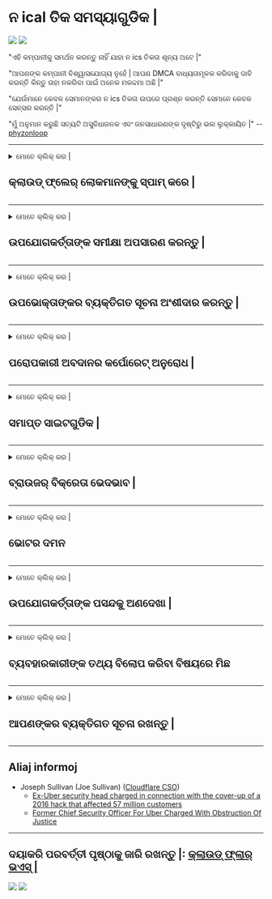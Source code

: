 # ନ ical ତିକ ସମସ୍ୟାଗୁଡିକ |

![](https://codeberg.org/crimeflare/stop_cloudflare/media/branch/master/image/itsreallythatbad.jpg)
![](https://codeberg.org/crimeflare/stop_cloudflare/media/branch/master/image/telegram/c81238387627b4bfd3dcd60f56d41626.jpg)

"ଏହି କମ୍ପାନୀକୁ ସମର୍ଥନ କରନ୍ତୁ ନାହିଁ ଯାହା ନ ics ତିକତା ଶୂନ୍ୟ ଅଟେ |"

"ଆପଣଙ୍କ କମ୍ପାନୀ ବିଶ୍ୱାସଯୋଗ୍ୟ ନୁହେଁ | ଆପଣ DMCA ବାଧ୍ୟତାମୂଳକ କରିବାକୁ ଦାବି କରନ୍ତି କିନ୍ତୁ ତାହା ନକରିବା ପାଇଁ ଅନେକ ମକଦ୍ଦମା ଅଛି |"

"ଯେଉଁମାନେ କେବଳ ସେମାନଙ୍କର ନ ics ତିକତା ଉପରେ ପ୍ରଶ୍ନ କରନ୍ତି ସେମାନେ କେବଳ ସେନ୍ସର କରନ୍ତି |"

"ମୁଁ ଅନୁମାନ କରୁଛି ସତ୍ୟଟି ଅସୁବିଧାଜନକ ଏବଂ ଜନସାଧାରଣଙ୍କ ଦୃଷ୍ଟିରୁ ଭଲ ଲୁକ୍କାୟିତ |"  -- [phyzonloop](https://twitter.com/phyzonloop)


---


<details>
<summary>ମୋତେ କ୍ଲିକ୍ କର |

## କ୍ଲାଉଡ୍ ଫ୍ଲେର୍ ଲୋକମାନଙ୍କୁ ସ୍ପାମ୍ କରେ |
</summary>


କ୍ଲାଉଡଫ୍ଲେର୍ ଅଣ କ୍ଲାଉଡ୍ ଫ୍ଲାର୍ ବ୍ୟବହାରକାରୀଙ୍କୁ ସ୍ପାମ୍ ଇମେଲ ପଠାଉଛି |

- ଯେଉଁ ଗ୍ରାହକମାନେ ଚୟନ କରିଛନ୍ତି ସେମାନଙ୍କୁ କେବଳ ଇମେଲ ପଠାନ୍ତୁ |
- ଯେତେବେଳେ ଉପଭୋକ୍ତା “ବନ୍ଦ” କୁହନ୍ତି, ତାପରେ ଇମେଲ୍ ପଠାଇବା ବନ୍ଦ କରନ୍ତୁ |

ଏହା ସରଳ ଅଟେ | କିନ୍ତୁ କ୍ଲାଉଡ୍ ଫ୍ଲାର୍ ଧ୍ୟାନ ଦେଉନାହିଁ |
କ୍ଲାଉଡ୍ ଫ୍ଲାର୍ କହିଛନ୍ତି ଯେ ସେମାନଙ୍କ ସେବା ବ୍ୟବହାର କରିବା ଦ୍ୱାରା ସମସ୍ତ ସ୍ପାମର୍ କିମ୍ବା ଆକ୍ରମଣକାରୀଙ୍କୁ ଅଟକାଯାଇପାରିବ |
କ୍ଲାଉଡ୍ ଫ୍ଲାର୍କୁ ସକ୍ରିୟ ନକରି ଆମେ କିପରି କ୍ଲାଉଡ୍ ଫ୍ଲାର୍କୁ ବନ୍ଦ କରିପାରିବା?


| 🖼 | 🖼 |
| --- | --- |
| ![](https://codeberg.org/crimeflare/stop_cloudflare/media/branch/master/image/cfspam01.jpg) | ![](https://codeberg.org/crimeflare/stop_cloudflare/media/branch/master/image/cfspam03.jpg) |
| ![](https://codeberg.org/crimeflare/stop_cloudflare/media/branch/master/image/cfspam02.jpg) | ![](https://codeberg.org/crimeflare/stop_cloudflare/media/branch/master/image/cfspambrittany.jpg)<br>![](https://codeberg.org/crimeflare/stop_cloudflare/media/branch/master/image/cfspamtwtr.jpg) |

</details>

---

<details>
<summary>ମୋତେ କ୍ଲିକ୍ କର |

## ଉପଯୋଗକର୍ତ୍ତାଙ୍କ ସମୀକ୍ଷା ଅପସାରଣ କରନ୍ତୁ |
</summary>


କ୍ଲାଉଡ୍ ଫ୍ଲାର୍ ସେନ୍ସର ନକାରାତ୍ମକ ସମୀକ୍ଷା |
ଯଦି ଆପଣ ଟ୍ୱିଟରରେ ଆଣ୍ଟି-କ୍ଲାଉଡଫ୍ଲେର୍ ଟେକ୍ସଟ୍ ପୋଷ୍ଟ କରନ୍ତି, ତେବେ କ୍ଲାଉଡ୍ ଫ୍ଲାର୍ କର୍ମଚାରୀଙ୍କ ଠାରୁ “ନା, ଏହା ନୁହେଁ” ବାର୍ତ୍ତା ପାଇବା ପାଇଁ ଏକ ସୁଯୋଗ ଅଛି |
ଯଦି ଆପଣ କ review ଣସି ସମୀକ୍ଷା ସାଇଟରେ ଏକ ନକାରାତ୍ମକ ସମୀକ୍ଷା ପୋଷ୍ଟ କରନ୍ତି, ସେମାନେ ଏହାକୁ ସେନ୍ସର କରିବାକୁ ଚେଷ୍ଟା କରିବେ |


| 🖼 | 🖼 |
| --- | --- |
| ![](https://codeberg.org/crimeflare/stop_cloudflare/media/branch/master/image/cfcenrev_01.jpg)<br>![](https://codeberg.org/crimeflare/stop_cloudflare/media/branch/master/image/cfcenrev_02.jpg) | ![](https://codeberg.org/crimeflare/stop_cloudflare/media/branch/master/image/cfcenrev_03.jpg) |

</details>

---

<details>
<summary>ମୋତେ କ୍ଲିକ୍ କର |

## ଉପଭୋକ୍ତାଙ୍କର ବ୍ୟକ୍ତିଗତ ସୂଚନା ଅଂଶୀଦାର କରନ୍ତୁ |
</summary>


କ୍ଲାଉଡ୍ ଫ୍ଲେୟାରରେ ଏକ ବଡ଼ ଧରଣର ହଇରାଣ ସମସ୍ୟା ରହିଛି |
କ୍ଲାଉଡ୍ ଫ୍ଲେର୍ ଯେଉଁମାନେ ହୋଷ୍ଟ୍ ସାଇଟ୍ ବିଷୟରେ ଅଭିଯୋଗ କରନ୍ତି ସେମାନଙ୍କ ବ୍ୟକ୍ତିଗତ ସୂଚନା ଅଂଶୀଦାର କରନ୍ତି |
ସେମାନେ ବେଳେବେଳେ ତୁମର ପ୍ରକୃତ ID ପ୍ରଦାନ କରିବାକୁ କୁହନ୍ତି |
ଯଦି ଆପଣ ହଇରାଣ ହରକତ, ଆକ୍ରମଣ, ସ୍ୱେଟ୍ କିମ୍ବା ହତ୍ୟା କରିବାକୁ ଚାହୁଁନାହାଁନ୍ତି, ତେବେ ଆପଣ କ୍ଲାଉଡ୍ଫ୍ଲେଡ୍ ୱେବସାଇଟଠାରୁ ଦୂରରେ ରୁହନ୍ତୁ |


| 🖼 | 🖼 |
| --- | --- |
| ![](https://codeberg.org/crimeflare/stop_cloudflare/media/branch/master/image/cfdox_what.jpg) | ![](https://codeberg.org/crimeflare/stop_cloudflare/media/branch/master/image/cfdox_swat.jpg) |
| ![](https://codeberg.org/crimeflare/stop_cloudflare/media/branch/master/image/cfdox_kill.jpg) | ![](https://codeberg.org/crimeflare/stop_cloudflare/media/branch/master/image/cfdox_threat.jpg) |
| ![](https://codeberg.org/crimeflare/stop_cloudflare/media/branch/master/image/cfdox_dox.jpg) | ![](https://codeberg.org/crimeflare/stop_cloudflare/media/branch/master/image/cfdox_ex1.jpg)<br>![](https://codeberg.org/crimeflare/stop_cloudflare/media/branch/master/image/cfdox_ex2.jpg) |

</details>

---

<details>
<summary>ମୋତେ କ୍ଲିକ୍ କର |

## ପରୋପକାରୀ ଅବଦାନର କର୍ପୋରେଟ୍ ଅନୁରୋଧ |
</summary>


କ୍ଲାଉଡ୍ ଫ୍ଲାର୍ ଦାନକାରୀ ଅବଦାନ ପାଇଁ ପଚାରୁଛି |
ଏହା ଅତ୍ୟନ୍ତ ଆଶ୍ଚର୍ଯ୍ୟଜନକ ଯେ ଏକ ଆମେରିକୀୟ ନିଗମ ଅଣ-ଲାଭକାରୀ ସଂସ୍ଥା ସହିତ ଦାନ ମାଗିବ ଯାହାର ଉତ୍ତମ କାରଣ ଅଛି |
ଯଦି ଆପଣ ଲୋକଙ୍କୁ ଅବରୋଧ କରିବାକୁ କିମ୍ବା ଅନ୍ୟ ଲୋକଙ୍କ ସମୟ ନଷ୍ଟ କରିବାକୁ ପସନ୍ଦ କରନ୍ତି, ଆପଣ ହୁଏତ କ୍ଲାଉଡ୍ ଫ୍ଲାର୍ କର୍ମଚାରୀଙ୍କ ପାଇଁ କିଛି ପିଜା ଅର୍ଡର କରିବାକୁ ଚାହିଁପାରନ୍ତି |


![](https://codeberg.org/crimeflare/stop_cloudflare/media/branch/master/image/cfdonate.jpg)

</details>

---

<details>
<summary>ମୋତେ କ୍ଲିକ୍ କର |

## ସମାପ୍ତ ସାଇଟଗୁଡିକ |
</summary>


ଯଦି ତୁମର ସାଇଟ୍ ହଠାତ୍ ତଳକୁ ଯାଏ ତେବେ ତୁମେ କ’ଣ କରିବ?
କ୍ଲାଉଡ୍ ଫ୍ଲେର୍ ବ୍ୟବହାରକାରୀଙ୍କ ବିନ୍ୟାସ ବିଲୋପ କରୁଛି କିମ୍ବା କ warning ଣସି ଚେତାବନୀ ବିନା ସେବା ବନ୍ଦ କରୁଛି, ଚୁପଚାପ୍ |
ଆମେ ଆପଣଙ୍କୁ ଭଲ ପ୍ରଦାନକାରୀ ଖୋଜିବାକୁ ପରାମର୍ଶ ଦେଉଛୁ |

![](https://codeberg.org/crimeflare/stop_cloudflare/media/branch/master/image/cftmnt.jpg)

</details>

---

<details>
<summary>ମୋତେ କ୍ଲିକ୍ କର |

## ବ୍ରାଉଜର୍ ବିକ୍ରେତା ଭେଦଭାବ |
</summary>


କ୍ଲାଉଡ୍ ଫ୍ଲାର୍ ଫାୟାରଫକ୍ସ ବ୍ୟବହାର କରୁଥିବା ଲୋକଙ୍କୁ ଅଗ୍ରାଧିକାର ଭିତ୍ତିରେ ଟୋର ଉପରେ ଅଣ-ଟୋର-ବ୍ରାଉଜରର ବ୍ୟବହାରକାରୀଙ୍କୁ ଶତ୍ରୁ ଚିକିତ୍ସା ପ୍ରଦାନ କରିଥାଏ |
ଅଣ-ଜାଭାସ୍କ୍ରିପ୍ଟ କାର୍ଯ୍ୟକାରୀ କରିବାକୁ ସଠିକ୍ ଭାବରେ ମନା କରୁଥିବା ଟୋର ଉପଭୋକ୍ତାମାନେ ମଧ୍ୟ ଶତ୍ରୁ ଚିକିତ୍ସା ଗ୍ରହଣ କରନ୍ତି |
ଏହି ପ୍ରବେଶ ଅସମାନତା ହେଉଛି ଏକ ନେଟୱାର୍କ ନିରପେକ୍ଷତାର ଅପବ୍ୟବହାର ଏବଂ କ୍ଷମତାର ଅପବ୍ୟବହାର |

![](https://codeberg.org/crimeflare/stop_cloudflare/media/branch/master/image/browdifftbcx.gif)

- ବାମ: ଟୋର ବ୍ରାଉଜର, ଡାହାଣ: କ୍ରୋମ୍ | ସମାନ IP ଠିକଣା

![](https://codeberg.org/crimeflare/stop_cloudflare/media/branch/master/image/browserdiff.jpg)

- ବାମ: ଟୋର ବ୍ରାଉଜର ଜାଭାସ୍କ୍ରିପ୍ଟ ଅକ୍ଷମ, କୁକି ସକ୍ଷମ |
- ଡାହାଣ: କ୍ରୋମ୍ ଜାଭାସ୍କ୍ରିପ୍ଟ ସକ୍ଷମ, କୁକି ଅକ୍ଷମ |

![](https://codeberg.org/crimeflare/stop_cloudflare/media/branch/master/image/cfsiryoublocked.jpg)

- ଟୋର (କ୍ଲିନେଟ୍ ଆଇପି) ବିନା କ୍ୟୁଟ୍ ବ୍ରାଉଜର (ଛୋଟ ବ୍ରାଉଜର୍) |

| ***ବ୍ରାଉଜର୍*** | ***ଚିକିତ୍ସା ପ୍ରବେଶ*** |
| --- | --- |
| Tor Browser (ଜାଭାସ୍କ୍ରିପ୍ଟ ସକ୍ଷମ ହୋଇଛି |) | ପ୍ରବେଶ ଅନୁମତି ପ୍ରାପ୍ତ | |
| Firefox (ଜାଭାସ୍କ୍ରିପ୍ଟ ସକ୍ଷମ ହୋଇଛି |) | ପ୍ରବେଶ ଖରାପ ହୋଇଛି | |
| Chromium (ଜାଭାସ୍କ୍ରିପ୍ଟ ସକ୍ଷମ ହୋଇଛି |) | ପ୍ରବେଶ ଖରାପ ହୋଇଛି | |
| Chromium or Firefox (ଜାଭାସ୍କ୍ରିପ୍ଟ ଅକ୍ଷମ ହୋଇଛି |) | ପ୍ରବେଶ ନିଷେଧ |
| Chromium or Firefox (କୁକି ଅକ୍ଷମ ହୋଇଛି |) | ପ୍ରବେଶ ନିଷେଧ |
| QuteBrowser | ପ୍ରବେଶ ନିଷେଧ |
| lynx | ପ୍ରବେଶ ନିଷେଧ |
| w3m | ପ୍ରବେଶ ନିଷେଧ |
| wget | ପ୍ରବେଶ ନିଷେଧ |


ସହଜ ଚ୍ୟାଲେଞ୍ଜର ସମାଧାନ ପାଇଁ କାହିଁକି ଅଡିଓ ବଟନ୍ ବ୍ୟବହାର କରୁନାହାଁନ୍ତି?

ହଁ, ସେଠାରେ ଏକ ଅଡିଓ ବଟନ୍ ଅଛି, କିନ୍ତୁ ଏହା ସର୍ବଦା ଟୋର ଉପରେ କାମ କରେ ନାହିଁ |
ଯେତେବେଳେ ଆପଣ ଏହାକୁ କ୍ଲିକ୍ କରିବେ ସେତେବେଳେ ଆପଣ ଏହି ବାର୍ତ୍ତା ପାଇବେ |:

```
ପରେ ପୁନର୍ବାର ଚେଷ୍ଟା କରନ୍ତୁ |
ଆପଣଙ୍କର କମ୍ପ୍ୟୁଟର କିମ୍ବା ନେଟୱାର୍କ ସ୍ୱୟଂଚାଳିତ ପ୍ରଶ୍ନ ପଠାଇପାରେ |
ଆମର ଉପଭୋକ୍ତାମାନଙ୍କୁ ସୁରକ୍ଷା ଦେବା ପାଇଁ, ଆମେ ବର୍ତ୍ତମାନ ଆପଣଙ୍କର ଅନୁରୋଧ ପ୍ରକ୍ରିୟାକରଣ କରିପାରିବୁ ନାହିଁ |
ଅଧିକ ବିବରଣୀ ପାଇଁ ଆମର ସହାୟତା ପୃଷ୍ଠା ପରିଦର୍ଶନ କରନ୍ତୁ |
```

</details>

---

<details>
<summary>ମୋତେ କ୍ଲିକ୍ କର |

## ଭୋଟର ଦମନ
</summary>


ଆମେରିକାର ରାଜ୍ୟଗୁଡିକର ଭୋଟରମାନେ ନିଜ ବାସସ୍ଥାନରେ ଥିବା ରାଜ୍ୟ ସଚିବଙ୍କ ୱେବସାଇଟ୍ ମାଧ୍ୟମରେ ଶେଷରେ ଭୋଟ୍ ଦେବାକୁ ପଞ୍ଜିକରଣ କରନ୍ତି |
ରିପବ୍ଲିକାନ୍ ନିୟନ୍ତ୍ରିତ ରାଜ୍ୟ ସଚିବ କାର୍ଯ୍ୟାଳୟଗୁଡ଼ିକ କ୍ଲାଉଡ୍ଫ୍ଲେର୍ ମାଧ୍ୟମରେ ରାଜ୍ୟ ସଚିବଙ୍କ ୱେବସାଇଟ୍ ପ୍ରକ୍ସି କରି ଭୋଟର ଦମନ କାର୍ଯ୍ୟରେ ନିୟୋଜିତ ଅଛନ୍ତି।
କ୍ଲାଉଡ୍ ଫ୍ଲାରର ଟୋର ବ୍ୟବହାରକାରୀଙ୍କ ପ୍ରତି ଶତ୍ରୁ ବ୍ୟବହାର, ଏହାର କେନ୍ଦ୍ରୀଭୂତ ବିଶ୍ global ସ୍ତରୀୟ ନୀରିକ୍ଷଣ ପଏଣ୍ଟ ଭାବରେ ଏହାର MITM ସ୍ଥିତି ଏବଂ ଏହାର କ୍ଷତିକାରକ ଭୂମିକା ଆଶା କରୁଥିବା ଭୋଟରଙ୍କୁ ପଞ୍ଜୀକରଣ କରିବାକୁ ଅନିଚ୍ଛା ପ୍ରକାଶ କରେ |
ବିଶେଷ ଭାବରେ ଉଦାରବାଦୀମାନେ ଗୋପନୀୟତା ଗ୍ରହଣ କରିବାକୁ ପ୍ରବୃତ୍ତି କରନ୍ତି |
ଭୋଟର ପଞ୍ଜୀକରଣ ଫର୍ମଗୁଡିକ ଜଣେ ଭୋଟରଙ୍କ ରାଜନ political ତିକ ଆଭିମୁଖ୍ୟ, ବ୍ୟକ୍ତିଗତ ଶାରୀରିକ ଠିକଣା, ସାମାଜିକ ସୁରକ୍ଷା ନମ୍ବର, ଏବଂ ଜନ୍ମ ତାରିଖ ବିଷୟରେ ସମ୍ବେଦନଶୀଳ ସୂଚନା ସଂଗ୍ରହ କରିଥାଏ |
ଅଧିକାଂଶ ରାଜ୍ୟ କେବଳ ସେହି ସୂଚନାର ଏକ ସବ୍ସେଟ୍ ସାର୍ବଜନୀନ ଭାବରେ ଉପଲବ୍ଧ କରନ୍ତି, କିନ୍ତୁ କ୍ଲାଉଡ୍ ଫ୍ଲାର୍ ସେହି ସମସ୍ତ ତଥ୍ୟ ଦେଖେ ଯେତେବେଳେ କେହି ଭୋଟ୍ ଦେବାକୁ ପଞ୍ଜିକରଣ କରନ୍ତି |

ଧ୍ୟାନ ଦିଅନ୍ତୁ ଯେ କାଗଜ ପଞ୍ଜିକରଣ କ୍ଲାଉଡଫ୍ଲେର୍ କୁ ଅତିକ୍ରମ କରେ ନାହିଁ କାରଣ ରାଜ୍ୟ ଡାଟା ଏଣ୍ଟ୍ରି କର୍ମଚାରୀଙ୍କ ସଚିବ ଡାଟା ପ୍ରବେଶ କରିବା ପାଇଁ କ୍ଲାଉଡ୍ ଫ୍ଲାର୍ ୱେବସାଇଟ୍ ବ୍ୟବହାର କରିବେ |

| 🖼 | 🖼 |
| --- | --- |
| ![](https://codeberg.org/crimeflare/stop_cloudflare/media/branch/master/image/cfvotm_01.jpg) | ![](https://codeberg.org/crimeflare/stop_cloudflare/media/branch/master/image/cfvotm_02.jpg) |

- ଭୋଟ୍ ସଂଗ୍ରହ ଏବଂ କାର୍ଯ୍ୟାନୁଷ୍ଠାନ ପାଇଁ Change.org ଏକ ପ୍ରସିଦ୍ଧ ୱେବସାଇଟ୍ |
“ସବୁ ଜାଗାରେ ଲୋକମାନେ ଅଭିଯାନ ଆରମ୍ଭ କରୁଛନ୍ତି, ସମର୍ଥକମାନଙ୍କୁ ଏକତ୍ରିତ କରୁଛନ୍ତି ଏବଂ ସମାଧାନ ପାଇଁ ନିଷ୍ପତ୍ତି ନେଉଥିବା ଲୋକଙ୍କ ସହିତ କାମ କରୁଛନ୍ତି |”
ଦୁର୍ଭାଗ୍ୟବଶତ।, କ୍ଲାଉଡ୍ ଫ୍ଲାରର ଆକ୍ରମଣାତ୍ମକ ଫିଲ୍ଟର୍ ଯୋଗୁଁ ଅନେକ ଲୋକ change.org ଆଦ view ଦେଖିପାରିବେ ନାହିଁ |
ସେମାନଙ୍କୁ ଏକ ଗଣତାନ୍ତ୍ରିକ ପ୍ରକ୍ରିୟାରୁ ବାଦ ଦେଇ ଏହି ଆବେଦନପତ୍ରରେ ଦସ୍ତଖତ କରିବାକୁ ସେମାନଙ୍କୁ ଅବରୋଧ କରାଯାଇଛି।
ଅନ୍ୟ କ୍ଲାଉଡ୍ ଫ୍ଲେରେଡ୍ ପ୍ଲାଟଫର୍ମ ବ୍ୟବହାର କରିବା ଯେପରିକି OpenPetition ସମସ୍ୟାର ସମାଧାନ କରିବାରେ ସାହାଯ୍ୟ କରେ |

| 🖼 | 🖼 |
| --- | --- |
| ![](https://codeberg.org/crimeflare/stop_cloudflare/media/branch/master/image/changeorgasn.jpg) | ![](https://codeberg.org/crimeflare/stop_cloudflare/media/branch/master/image/changeorgtor.jpg) |

- କ୍ଲାଉଡ୍ ଫ୍ଲେୟାରର "ଆଥେନିଆନ୍ ପ୍ରୋଜେକ୍ଟ" ରାଜ୍ୟ ତଥା ସ୍ଥାନୀୟ ନିର୍ବାଚନ ୱେବସାଇଟକୁ ମାଗଣା ଉଦ୍ୟୋଗ ସ୍ତରୀୟ ସୁରକ୍ଷା ପ୍ରଦାନ କରିଥାଏ |
ସେମାନେ କହିଛନ୍ତି ଯେ ସେମାନଙ୍କର ନିର୍ବାଚନମଣ୍ଡଳୀ ନିର୍ବାଚନ ସୂଚନା ଏବଂ ଭୋଟର ପଞ୍ଜିକରଣ କରିପାରିବେ କିନ୍ତୁ ଏହା ଏକ ମିଥ୍ୟା କାରଣ ଅନେକ ଲୋକ ଆଦ the ସାଇଟ୍ ବ୍ରାଉଜ୍ କରିପାରିବେ ନାହିଁ।

</details>

---

<details>
<summary>ମୋତେ କ୍ଲିକ୍ କର |

## ଉପଯୋଗକର୍ତ୍ତାଙ୍କ ପସନ୍ଦକୁ ଅଣଦେଖା |
</summary>


ଯଦି ତୁମେ କିଛି ଅପ୍ଟ-ଆଉଟ୍ କର, ତୁମେ ଆଶା କର ଯେ ତୁମେ ଏହା ବିଷୟରେ କ email ଣସି ଇମେଲ୍ ପାଇବ ନାହିଁ |
କ୍ଲାଉଡ୍ ଫ୍ଲାର୍ ଉପଭୋକ୍ତାଙ୍କ ପସନ୍ଦକୁ ଅଣଦେଖା କରେ ଏବଂ ଗ୍ରାହକଙ୍କ ବିନା ଅନୁମତିରେ ତୃତୀୟ-ପକ୍ଷ ନିଗମ ସହିତ ତଥ୍ୟ ଅଂଶୀଦାର କରେ |
ଯଦି ଆପଣ ସେମାନଙ୍କର ମାଗଣା ଯୋଜନା ବ୍ୟବହାର କରୁଛନ୍ତି, ସେମାନେ ବେଳେବେଳେ ଆପଣଙ୍କୁ ମାସିକ ସବସ୍କ୍ରିପସନ୍ କିଣିବାକୁ କହି ଇମେଲ ପଠାନ୍ତି |

![](https://codeberg.org/crimeflare/stop_cloudflare/media/branch/master/image/cfviopl_tp.jpg)

</details>

---

<details>
<summary>ମୋତେ କ୍ଲିକ୍ କର |

## ବ୍ୟବହାରକାରୀଙ୍କ ତଥ୍ୟ ବିଲୋପ କରିବା ବିଷୟରେ ମିଛ
</summary>


ଏହି ଏକ୍ସ-କ୍ଲାଉଡ୍ ଫ୍ଲାର୍ ଗ୍ରାହକଙ୍କ ବ୍ଲଗ୍ ଅନୁଯାୟୀ, କ୍ଲାଉଡ୍ ଫ୍ଲାର୍ ଖାତା ବିଲୋପ କରିବାକୁ ମିଛ କହୁଛି।
ଆଜିକାଲି, ତୁମେ ତୁମର ଆକାଉଣ୍ଟ ବନ୍ଦ କିମ୍ବା ଅପସାରଣ କରିବା ପରେ ଅନେକ କମ୍ପାନୀ ତୁମର ତଥ୍ୟ ରଖନ୍ତି |
ଅଧିକାଂଶ ଭଲ କମ୍ପାନୀ ସେମାନଙ୍କ ଗୋପନୀୟତା ନୀତିରେ ଏହା ବିଷୟରେ ଉଲ୍ଲେଖ କରନ୍ତି |
କ୍ଲାଉଡ୍ ଫ୍ଲାର୍? ନା।

```
2019-08-05 କ୍ଲାଉଡ୍ ଫ୍ଲେର୍ ମୋତେ ନିଶ୍ଚିତକରଣ ପଠାଇଲେ ଯେ ସେମାନେ ମୋ ଖାତା ଅପସାରଣ କରିବେ |
2019-10-02 ମୁଁ କ୍ଲାଉଡ୍ ଫ୍ଲେୟାରରୁ ଏକ ଇମେଲ୍ ପାଇଲି କାରଣ ମୁଁ ଜଣେ ଗ୍ରାହକ ଅଟେ |
```

କ୍ଲାଉଡ୍ ଫ୍ଲାର୍ "ଅପସାରଣ" ଶବ୍ଦ ବିଷୟରେ ଜାଣି ନଥିଲା |
ଯଦି ଏହା ପ୍ରକୃତରେ ଅପସାରିତ ହୋଇଛି, ତେବେ ଏହି ପୂର୍ବତନ ଗ୍ରାହକ କାହିଁକି ଏକ ଇମେଲ୍ ପାଇଲେ?
ସେ ଏହା ମଧ୍ୟ କହିଛନ୍ତି ଯେ କ୍ଲାଉଡଫ୍ଲେୟାରର ଗୋପନୀୟତା ନୀତି ଏହା ବିଷୟରେ ଉଲ୍ଲେଖ କରେ ନାହିଁ।

```
ସେମାନଙ୍କର ନୂତନ ଗୋପନୀୟତା ନୀତି ଏକ ବର୍ଷ ପାଇଁ ତଥ୍ୟ ରଖିବା ବିଷୟରେ କ mention ଣସି ଉଲ୍ଲେଖ କରେ ନାହିଁ |
```

![](https://codeberg.org/crimeflare/stop_cloudflare/media/branch/master/image/cfviopl_notdel.jpg)

ଯଦି ସେମାନଙ୍କର ଗୋପନୀୟତା ନୀତି ଏକ LIE ତେବେ ଆପଣ କିପରି କ୍ଲାଉଡ୍ ଫ୍ଲେର୍ ଉପରେ ବିଶ୍ୱାସ କରିପାରିବେ?

</details>

---

<details>
<summary>ମୋତେ କ୍ଲିକ୍ କର |

## ଆପଣଙ୍କର ବ୍ୟକ୍ତିଗତ ସୂଚନା ରଖନ୍ତୁ |
</summary>


କ୍ଲାଉଡ୍ ଫ୍ଲାର୍ ଆକାଉଣ୍ଟ୍ ଡିଲିଟ୍ କରିବା କଠିନ ସ୍ତର ଅଟେ |

```
"ଆକାଉଣ୍ଟ୍" ବର୍ଗ ବ୍ୟବହାର କରି ଏକ ସମର୍ଥନ ଟିକେଟ୍ ଦାଖଲ କରନ୍ତୁ,
ଏବଂ ବାର୍ତ୍ତା ଶରୀରରେ ଖାତା ବିଲୋପ ପାଇଁ ଅନୁରୋଧ |
ବିଲୋପ ପାଇଁ ଅନୁରୋଧ କରିବା ପୂର୍ବରୁ ଆପଣଙ୍କ ଆକାଉଣ୍ଟରେ କ no ଣସି ଡୋମେନ୍ କିମ୍ବା କ୍ରେଡିଟ୍ କାର୍ଡ ସଂଲଗ୍ନ ହେବା ଜରୁରୀ ନୁହେଁ |
```

ଆପଣ ଏହି ନିଶ୍ଚିତକରଣ ଇମେଲ୍ ଗ୍ରହଣ କରିବେ |

![](https://codeberg.org/crimeflare/stop_cloudflare/media/branch/master/image/cf_deleteandkeep.jpg)

"ଆମେ ଆପଣଙ୍କର ବିଲୋପ ଅନୁରୋଧ ପ୍ରକ୍ରିୟା କରିବା ଆରମ୍ଭ କରିଛୁ" କିନ୍ତୁ "ଆମେ ଆପଣଙ୍କର ବ୍ୟକ୍ତିଗତ ସୂଚନା ଗଚ୍ଛିତ ରଖିବା ଜାରି ରଖିବୁ" |

ଆପଣ ଏହାକୁ "ବିଶ୍ୱାସ" କରିପାରିବେ କି?

</details>

---

## Aliaj informoj

- Joseph Sullivan (Joe Sullivan) ([Cloudflare CSO](https://twitter.com/eastdakota/status/1296522269313785862))
  - [Ex-Uber security head charged in connection with the cover-up of a 2016 hack that affected 57 million customers](https://www.businessinsider.com/uber-data-hack-security-head-joe-sullivan-charged-cover-up-2020-8)
  - [Former Chief Security Officer For Uber Charged With Obstruction Of Justice](https://www.justice.gov/usao-ndca/pr/former-chief-security-officer-uber-charged-obstruction-justice)


---

## ଦୟାକରି ପରବର୍ତ୍ତୀ ପୃଷ୍ଠାକୁ ଜାରି ରଖନ୍ତୁ |:   [କ୍ଲାଉଡ୍ ଫ୍ଲାର୍ ଭଏସ୍ |](../PEOPLE.md)

![](https://codeberg.org/crimeflare/stop_cloudflare/media/branch/master/image/freemoldybread.jpg)
![](https://codeberg.org/crimeflare/stop_cloudflare/media/branch/master/image/cfisnotanoption.jpg)
